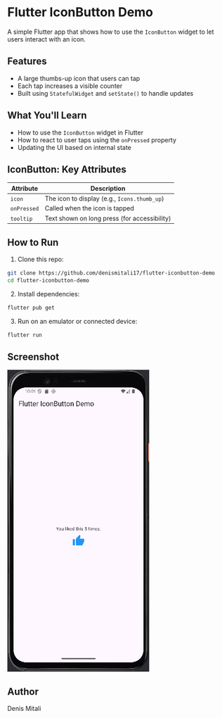 # Flutter IconButton Demo

A simple Flutter app that shows how to use the `IconButton` widget to let users interact with an icon.

## Features

- A large thumbs-up icon that users can tap
- Each tap increases a visible counter
- Built using `StatefulWidget` and `setState()` to handle updates

## What You'll Learn

- How to use the `IconButton` widget in Flutter
- How to react to user taps using the `onPressed` property
- Updating the UI based on internal state

## IconButton: Key Attributes

| Attribute    | Description |
|--------------|-------------|
| `icon`       | The icon to display (e.g., `Icons.thumb_up`) |
| `onPressed`  | Called when the icon is tapped |
| `tooltip`    | Text shown on long press (for accessibility) |

## How to Run

1. Clone this repo:
```bash
git clone https://github.com/denismitali17/flutter-iconbutton-demo
cd flutter-iconbutton-demo
```

2. Install dependencies:
```bash
flutter pub get
```

3. Run on an emulator or connected device:
```bash
flutter run
```

## Screenshot

![App Screenshot](assets/screenshot.png)



## Author

Denis Mitali 